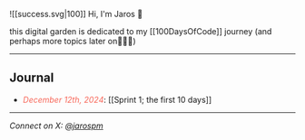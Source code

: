 ![[success.svg|100]]
Hi, I'm Jaros 👋

this digital garden is dedicated to my [[100DaysOfCode]] journey 
(and perhaps more topics later on🤷🏻‍♂️)

---
## Journal
- <em><font style="color: #F86759">December 12th, 2024</font></em>: [[Sprint 1; the first 10 days]]

---
*Connect on X: [@jarospm](https://x.com/jarospm)*